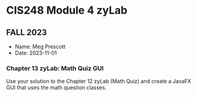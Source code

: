 # CIS248 Module 4 zyLab
## FALL 2023

- Name: Meg Prescott
- Date: 2023-11-01


### Chapter 13 zyLab: Math Quiz GUI

<p>Use your solution to the Chapter 12 zyLab (Math Quiz) and create a JavaFX GUI that uses the math question classes.</p>
